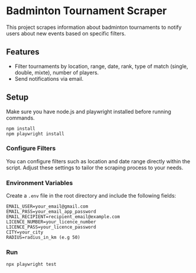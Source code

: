 # Badminton Tournament Scraper

This project scrapes information about badminton tournaments to notify users about new events based on specific filters.

## Features

- Filter tournaments by location, range, date, rank, type of match (single, double, mixte), number of players.
- Send notifications via email.

## Setup

Make sure you have node.js and playwright installed before running commands.

```
npm install
npm playwright install
```

### Configure Filters

You can configure filters such as location and date range directly within the script. Adjust these settings to tailor the scraping process to your needs.

### Environment Variables

Create a `.env` file in the root directory and include the following fields:

```env
EMAIL_USER=your_email@gmail.com
EMAIL_PASS=your_email_app_password
EMAIL_RECIPIENT=recipient_email@example.com
LICENCE_NUMBER=your_licence_number
LICENCE_PASS=your_licence_password
CITY=your_city
RADIUS=radius_in_km (e.g 50)
```

### Run

```
npx playwright test
```
